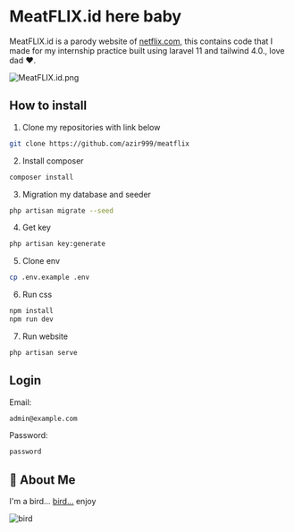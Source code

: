 # MeatFLIX.id here baby

MeatFLIX.id is a parody website of [netflix.com](netflix.com), this contains code that I made for my internship practice built using laravel 11 and tailwind 4.0., love dad ❤.

![MeatFLIX.id.png](https://i.ibb.co.com/bthM0vT/Screenshot-2025-03-14-111310.png)




## How to install

1. Clone my repositories with link below

```bash
git clone https://github.com/azir999/meatflix
```
2. Install composer

```bash
composer install
```

3. Migration my database and seeder
```bash
php artisan migrate --seed
```

4. Get key

```bash
php artisan key:generate
```
5. Clone env

```bash
cp .env.example .env
```
6. Run css

```bash
npm install
npm run dev
```

7. Run website

```bash
php artisan serve
```

## Login
Email:
```bash
admin@example.com
```
Password:
```bash
password
```

## 🚀 About Me
I'm a bird...
[bird...](https://www.github.com/azir999)
enjoy

![bird](https://i.ibb.co.com/BVNq16Jc/Screenshot-2025-03-14-133639.png)
